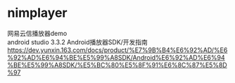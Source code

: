 # nimplayer
网易云信播放器demo  
android studio 3.3.2
Android播放器SDK/开发指南
https://dev.yunxin.163.com/docs/product/%E7%9B%B4%E6%92%AD/%E6%92%AD%E6%94%BE%E5%99%A8SDK/Android%E6%92%AD%E6%94%BE%E5%99%A8SDK/%E5%BC%80%E5%8F%91%E6%8C%87%E5%8D%97

